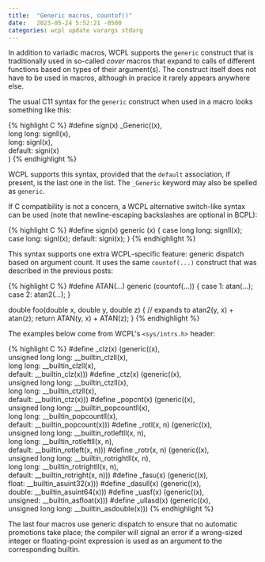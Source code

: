 ```yaml
---
title:  "Generic macros, countof()"
date:   2023-05-24 5:52:21 -0500
categories: wcpl update varargs stdarg
---
```


In addition to variadic macros, WCPL supports the `generic` construct that is
traditionally used in so-called *cover* macros that expand to calls of different
functions based on types of their argument(s). The construct itself does not have
to be used in macros, although in pracice it rarely appears anywhere else. 

<!--more-->

The usual C11 syntax for the `generic` construct when used in a macro looks 
something like this:

{% highlight C %}
#define sign(x) _Generic((x), \
  long long: signll(x), \
       long: signl(x),  \
    default: signi(x)   \
)
{% endhighlight %}

WCPL supports this syntax, provided that the `default` association, if present,
is the last one in the list. The `_Generic` keyword may also be spelled as `generic`.

If C compatibility is not a concern, a WCPL alternative switch-like syntax can be used
(note that newline-escaping backslashes are optional in BCPL):

{% highlight C %}
#define sign(x) generic (x) {
  case long long: signll(x);
  case      long: signl(x);
  default:        signi(x);
}
{% endhighlight %}

This syntax supports one extra WCPL-specific feature: generic dispatch based on
argument count. It uses the same `countof(...)` construct that was described in the
previous posts:

{% highlight C %}
#define ATAN(...) generic (countof(...)) { 
  case 1: atan(...); 
  case 2: atan2(...); 
}

double foo(double x, double y, double z) { 
  // expands to atan2(y, x) + atan(z);
  return ATAN(y, x) + ATAN(z); 
}
{% endhighlight %}


The examples below come from WCPL's `<sys/intrs.h>` header:

{% highlight C %}
#define _clz(x) (generic((x), \
    unsigned long long: __builtin_clzll(x), \
             long long: __builtin_clzll(x), \
               default: __builtin_clz(x)))
#define _ctz(x) (generic((x), \
    unsigned long long: __builtin_ctzll(x), \
             long long: __builtin_ctzll(x), \
               default: __builtin_ctz(x)))
#define _popcnt(x) (generic((x), \
    unsigned long long: __builtin_popcountll(x), \
             long long: __builtin_popcountll(x), \
               default: __builtin_popcount(x)))
#define _rotl(x, n) (generic((x), \
    unsigned long long: __builtin_rotleftll(x, n), \
             long long: __builtin_rotleftll(x, n), \
               default: __builtin_rotleft(x, n)))
#define _rotr(x, n) (generic((x), \
    unsigned long long: __builtin_rotrightll(x, n), \
             long long: __builtin_rotrightll(x, n), \
               default: __builtin_rotright(x, n)))
#define _fasu(x) (generic((x), \
                 float: __builtin_asuint32(x)))
#define _dasull(x) (generic((x), \
                double: __builtin_asuint64(x)))
#define _uasf(x) (generic((x), \
              unsigned: __builtin_asfloat(x)))
#define _ullasd(x) (generic((x), \
    unsigned long long: __builtin_asdouble(x)))
{% endhighlight %}

The last four macros use generic dispatch to ensure that no automatic
promotions take place; the compiler will signal an error if a wrong-sized
integer or floating-point expression is used as an argument to the
corresponding builtin.

